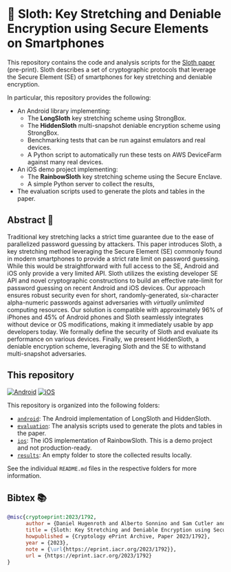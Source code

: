 # 🦥 Sloth: Key Stretching and Deniable Encryption using Secure Elements on Smartphones

This repository contains the code and analysis scripts for the [Sloth paper](https://eprint.iacr.org/2023/1792.pdf) (pre-print).
Sloth describes a set of cryptographic protocols that leverage the Secure Element (SE) of smartphones for key stretching and deniable encryption.

In particular, this repository provides the following:

- An Android library implementing:
  - The **LongSloth** key stretching scheme using StrongBox.
  - The **HiddenSloth** multi-snapshot deniable encryption scheme using StrongBox.
  - Benchmarking tests that can be run against emulators and real devices.
  - A Python script to automatically run these tests on AWS DeviceFarm against many real devices.
- An iOS demo project implementing:
  - The **RainbowSloth** key stretching scheme using the Secure Enclave.
  - A simple Python server to collect the results,
- The evaluation scripts used to generate the plots and tables in the paper.


## Abstract 📄

Traditional key stretching lacks a strict time guarantee due to the ease of parallelized password guessing by attackers.
This paper introduces Sloth, a key stretching method leveraging the Secure Element (SE) commonly found in modern smartphones to provide a strict rate limit on password guessing.
While this would be straightforward with full access to the SE, Android and iOS only provide a very limited API. 
Sloth utilizes the existing developer SE API and novel cryptographic constructions to build an effective rate-limit for password guessing on recent Android and iOS devices.
Our approach ensures robust security even for short, randomly-generated, six-character alpha-numeric passwords against adversaries with _virtually unlimited_ computing resources.
Our solution is compatible with approximately 96% of iPhones and 45% of Android phones and Sloth seamlessly integrates without device or OS modifications, making it immediately usable by app developers today.
We formally define the security of Sloth and evaluate its performance on various devices.
Finally, we present HiddenSloth, a deniable encryption scheme, leveraging Sloth and the SE to withstand multi-snapshot adversaries.


## This repository

[![Android](https://github.com/lambdapioneer/sloth/actions/workflows/android.yaml/badge.svg?branch=main)](https://github.com/lambdapioneer/sloth/actions/workflows/android.yaml) [![iOS](https://github.com/lambdapioneer/sloth/actions/workflows/ios.yaml/badge.svg?branch=main)](https://github.com/lambdapioneer/sloth/actions/workflows/ios.yaml)

This repository is organized into the following folders:

- [`android`](android/): The Android implementation of LongSloth and HiddenSloth.
- [`evaluation`](evaluation/): The analysis scripts used to generate the plots and tables in the paper.
- [`ios`](ios/): The iOS implementation of RainbowSloth. This is a demo project and not production-ready.
- [`results`](results/): An empty folder to store the collected results locally.

See the individual `README.md` files in the respective folders for more information.


## Bibtex 📚

```bibtex
@misc{cryptoeprint:2023/1792,
      author = {Daniel Hugenroth and Alberto Sonnino and Sam Cutler and Alastair R. Beresford},
      title = {Sloth: Key Stretching and Deniable Encryption using Secure Elements on Smartphones},
      howpublished = {Cryptology ePrint Archive, Paper 2023/1792},
      year = {2023},
      note = {\url{https://eprint.iacr.org/2023/1792}},
      url = {https://eprint.iacr.org/2023/1792}
}
```
